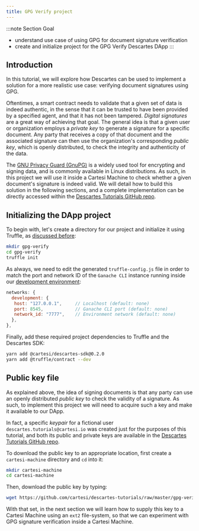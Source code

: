 ```yaml
---
title: GPG Verify project
---
```


:::note Section Goal
- understand use case of using GPG for document signature verification
- create and initialize project for the GPG Verify Descartes DApp
:::

## Introduction

In this tutorial, we will explore how Descartes can be used to implement a solution for a more realistic use case: verifying document signatures using GPG. 

Oftentimes, a smart contract needs to validate that a given set of data is indeed authentic, in the sense that it can be trusted to have been provided by a specified agent, and that it has not been tampered. *Digital signatures* are a great way of achieving that goal. The general idea is that a given user or organization employs a *private key* to generate a signature for a specific document. Any party that receives a copy of that document and the associated signature can then use the organization's corresponding *public key*, which is openly distributed, to check the integrity and authenticity of the data.

The [GNU Privacy Guard (GnuPG)](https://www.gnupg.org/) is a widely used tool for encrypting and signing data, and is commonly available in Linux distributions. As such, in this project we will use it inside a Cartesi Machine to check whether a given document's signature is indeed valid. We will detail how to build this solution in the following sections, and a complete implementation can be directly accessed within the [Descartes Tutorials GitHub repo](https://github.com/cartesi/descartes-tutorials/tree/master/gpg-verify).


## Initializing the DApp project

To begin with, let's create a directory for our project and initialize it using Truffle, as [discussed before](../../helloworld/create-project/): 

```bash
mkdir gpg-verify
cd gpg-verify
truffle init
```

As always, we need to edit the generated `truffle-config.js` file in order to match the port and network ID of the `Ganache CLI` instance running inside our [development environment](../../descartes-env):

```javascript
networks: {
  development: {
   host: "127.0.0.1",     // Localhost (default: none)
   port: 8545,            // Ganache CLI port (default: none)
   network_id: "7777",    // Environment network (default: none)
  },
},
```

Finally, add these required project dependencies to Truffle and the Descartes SDK:

```bash
yarn add @cartesi/descartes-sdk@0.2.0
yarn add @truffle/contract --dev
```

## Public key file

As explained above, the idea of signing documents is that any party can use an openly distributed *public key* to check the validity of a signature. As such, to implement this project we will need to acquire such a key and make it available to our DApp.

In fact, a specific *keypair* for a fictional user `descartes.tutorials@cartesi.io` was created just for the purposes of this tutorial, and both its public and private keys are available in the [Descartes Tutorials GitHub repo](https://github.com/cartesi/descartes-tutorials/tree/master/gpg-verify/cartesi-machine).

To download the public key to an appropriate location, first create a `cartesi-machine` directory and `cd` into it:

```bash
mkdir cartesi-machine
cd cartesi-machine
```

Then, download the public key by typing:
```bash
wget https://github.com/cartesi/descartes-tutorials/raw/master/gpg-verify/cartesi-machine/descartes-pub.key
```

With that set, in the next section we will learn how to supply this key to a Cartesi Machine using an `ext2` file-system, so that we can experiment with GPG signature verification inside a Cartesi Machine.
